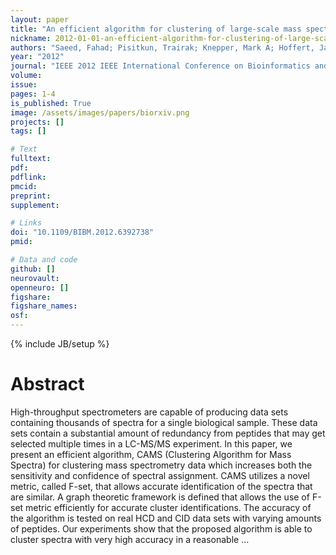 ```yaml
---
layout: paper
title: "An efficient algorithm for clustering of large-scale mass spectrometry data"
nickname: 2012-01-01-an-efficient-algorithm-for-clustering-of-large-scale-mass-spectrometry-data
authors: "Saeed, Fahad; Pisitkun, Trairak; Knepper, Mark A; Hoffert, Jason D; "
year: "2012"
journal: "IEEE 2012 IEEE International Conference on Bioinformatics and Biomedicine"
volume: 
issue:
pages: 1-4
is_published: True
image: /assets/images/papers/biorxiv.png
projects: []
tags: []

# Text
fulltext:
pdf:
pdflink:
pmcid:
preprint: 
supplement:

# Links
doi: "10.1109/BIBM.2012.6392738"
pmid:

# Data and code
github: []
neurovault:
openneuro: []
figshare:
figshare_names:
osf:
---
```

{% include JB/setup %}

# Abstract

High-throughput spectrometers are capable of producing data sets containing thousands of spectra for a single biological sample. These data sets contain a substantial amount of redundancy from peptides that may get selected multiple times in a LC-MS/MS experiment. In this paper, we present an efficient algorithm, CAMS (Clustering Algorithm for Mass Spectra) for clustering mass spectrometry data which increases both the sensitivity and confidence of spectral assignment. CAMS utilizes a novel metric, called F-set, that allows accurate identification of the spectra that are similar. A graph theoretic framework is defined that allows the use of F-set metric efficiently for accurate cluster identifications. The accuracy of the algorithm is tested on real HCD and CID data sets with varying amounts of peptides. Our experiments show that the proposed algorithm is able to cluster spectra with very high accuracy in a reasonable …
